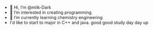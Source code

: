 - 👋 Hi, I’m @milk-Dark
- 👀 I’m interested in creating programming
- 🌱 I’m currently learning chemistry engineering
- I'd like to start to major in C++ and java.
  good good study day day up
<!---
milk-Dark/milk-Dark is a ✨ special ✨ repository because its `README.md` (this file) appears on your GitHub profile.
You can click the Preview link to take a look at your changes.
--->

